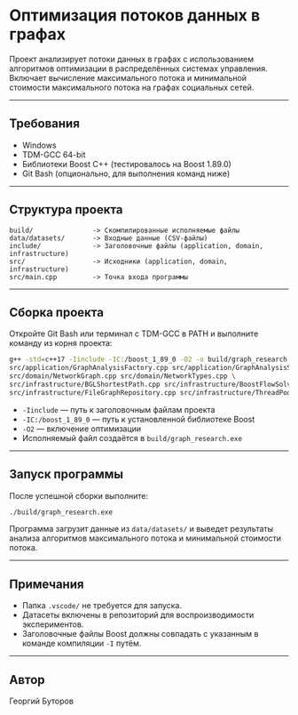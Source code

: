 # Оптимизация потоков данных в графах

Проект анализирует потоки данных в графах с использованием алгоритмов
оптимизации в распределённых системах управления. Включает вычисление
максимального потока и минимальной стоимости максимального потока на графах социальных сетей.

---

## Требования

- Windows
- TDM-GCC 64-bit
- Библиотеки Boost C++ (тестировалось на Boost 1.89.0)
- Git Bash (опционально, для выполнения команд ниже)

---

## Структура проекта

```
build/               -> Скомпилированные исполняемые файлы
data/datasets/       -> Входные данные (CSV-файлы)
include/             -> Заголовочные файлы (application, domain, infrastructure)
src/                 -> Исходники (application, domain, infrastructure)
src/main.cpp         -> Точка входа программы
```

---

## Сборка проекта

Откройте Git Bash или терминал с TDM-GCC в PATH и выполните команду из корня проекта:

```bash
g++ -std=c++17 -Iinclude -IC:/boost_1_89_0 -O2 -o build/graph_research.exe src/main.cpp \
src/application/GraphAnalysisFactory.cpp src/application/GraphAnalysisService.cpp \
src/domain/NetworkGraph.cpp src/domain/NetworkTypes.cpp \
src/infrastructure/BGLShortestPath.cpp src/infrastructure/BoostFlowSolver.cpp \
src/infrastructure/FileGraphRepository.cpp src/infrastructure/ThreadPool.cpp
```

- `-Iinclude` — путь к заголовочным файлам проекта  
- `-IC:/boost_1_89_0` — путь к установленной библиотеке Boost  
- `-O2` — включение оптимизации  
- Исполняемый файл создаётся в `build/graph_research.exe`

---

## Запуск программы

После успешной сборки выполните:

```bash
./build/graph_research.exe
```

Программа загрузит данные из `data/datasets/` и выведет результаты анализа алгоритмов максимального потока и минимальной стоимости потока.

---

## Примечания

- Папка `.vscode/` не требуется для запуска.  
- Датасеты включены в репозиторий для воспроизводимости экспериментов.  
- Заголовочные файлы Boost должны совпадать с указанным в команде компиляции `-I` путём.  

---

## Автор

Георгий Буторов
